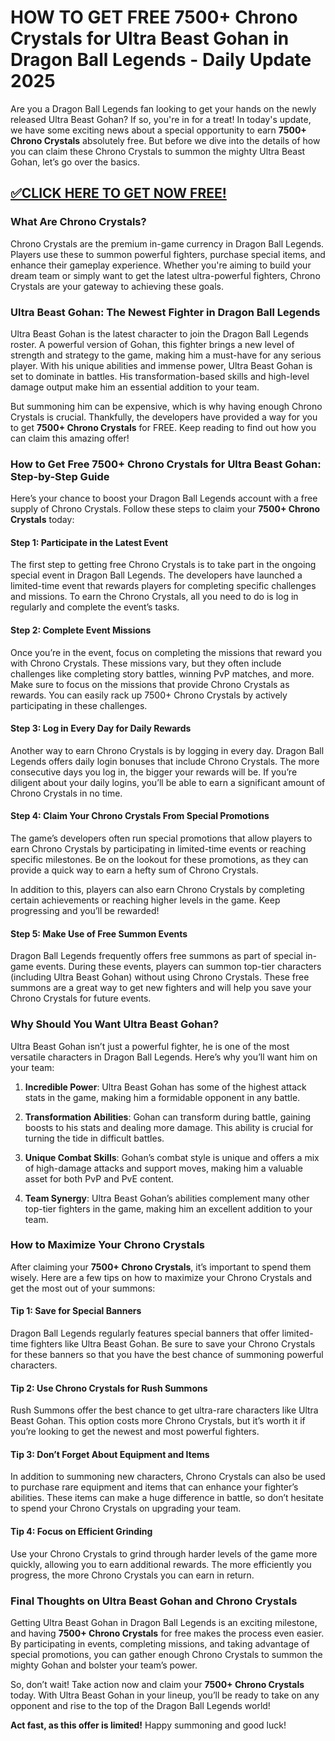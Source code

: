 # **HOW TO GET FREE 7500+ Chrono Crystals for Ultra Beast Gohan in Dragon Ball Legends - Daily Update 2025**

Are you a Dragon Ball Legends fan looking to get your hands on the newly released Ultra Beast Gohan? If so, you're in for a treat! In today's update, we have some exciting news about a special opportunity to earn **7500+ Chrono Crystals** absolutely free. But before we dive into the details of how you can claim these Chrono Crystals to summon the mighty Ultra Beast Gohan, let’s go over the basics.

## [✅CLICK HERE TO GET NOW FREE!](https://besteventtoday.com/Dragon/Ball)

### What Are Chrono Crystals?

Chrono Crystals are the premium in-game currency in Dragon Ball Legends. Players use these to summon powerful fighters, purchase special items, and enhance their gameplay experience. Whether you're aiming to build your dream team or simply want to get the latest ultra-powerful fighters, Chrono Crystals are your gateway to achieving these goals.

### Ultra Beast Gohan: The Newest Fighter in Dragon Ball Legends

Ultra Beast Gohan is the latest character to join the Dragon Ball Legends roster. A powerful version of Gohan, this fighter brings a new level of strength and strategy to the game, making him a must-have for any serious player. With his unique abilities and immense power, Ultra Beast Gohan is set to dominate in battles. His transformation-based skills and high-level damage output make him an essential addition to your team.

But summoning him can be expensive, which is why having enough Chrono Crystals is crucial. Thankfully, the developers have provided a way for you to get **7500+ Chrono Crystals** for FREE. Keep reading to find out how you can claim this amazing offer!

### How to Get Free 7500+ Chrono Crystals for Ultra Beast Gohan: Step-by-Step Guide

Here’s your chance to boost your Dragon Ball Legends account with a free supply of Chrono Crystals. Follow these steps to claim your **7500+ Chrono Crystals** today:

#### Step 1: Participate in the Latest Event

The first step to getting free Chrono Crystals is to take part in the ongoing special event in Dragon Ball Legends. The developers have launched a limited-time event that rewards players for completing specific challenges and missions. To earn the Chrono Crystals, all you need to do is log in regularly and complete the event’s tasks.

#### Step 2: Complete Event Missions

Once you’re in the event, focus on completing the missions that reward you with Chrono Crystals. These missions vary, but they often include challenges like completing story battles, winning PvP matches, and more. Make sure to focus on the missions that provide Chrono Crystals as rewards. You can easily rack up 7500+ Chrono Crystals by actively participating in these challenges.

#### Step 3: Log in Every Day for Daily Rewards

Another way to earn Chrono Crystals is by logging in every day. Dragon Ball Legends offers daily login bonuses that include Chrono Crystals. The more consecutive days you log in, the bigger your rewards will be. If you’re diligent about your daily logins, you’ll be able to earn a significant amount of Chrono Crystals in no time.

#### Step 4: Claim Your Chrono Crystals From Special Promotions

The game’s developers often run special promotions that allow players to earn Chrono Crystals by participating in limited-time events or reaching specific milestones. Be on the lookout for these promotions, as they can provide a quick way to earn a hefty sum of Chrono Crystals.

In addition to this, players can also earn Chrono Crystals by completing certain achievements or reaching higher levels in the game. Keep progressing and you’ll be rewarded!

#### Step 5: Make Use of Free Summon Events

Dragon Ball Legends frequently offers free summons as part of special in-game events. During these events, players can summon top-tier characters (including Ultra Beast Gohan) without using Chrono Crystals. These free summons are a great way to get new fighters and will help you save your Chrono Crystals for future events.

### Why Should You Want Ultra Beast Gohan?

Ultra Beast Gohan isn’t just a powerful fighter, he is one of the most versatile characters in Dragon Ball Legends. Here’s why you’ll want him on your team:

1. **Incredible Power**: Ultra Beast Gohan has some of the highest attack stats in the game, making him a formidable opponent in any battle.

2. **Transformation Abilities**: Gohan can transform during battle, gaining boosts to his stats and dealing more damage. This ability is crucial for turning the tide in difficult battles.

3. **Unique Combat Skills**: Gohan’s combat style is unique and offers a mix of high-damage attacks and support moves, making him a valuable asset for both PvP and PvE content.

4. **Team Synergy**: Ultra Beast Gohan’s abilities complement many other top-tier fighters in the game, making him an excellent addition to your team.

### How to Maximize Your Chrono Crystals

After claiming your **7500+ Chrono Crystals**, it’s important to spend them wisely. Here are a few tips on how to maximize your Chrono Crystals and get the most out of your summons:

#### Tip 1: Save for Special Banners

Dragon Ball Legends regularly features special banners that offer limited-time fighters like Ultra Beast Gohan. Be sure to save your Chrono Crystals for these banners so that you have the best chance of summoning powerful characters.

#### Tip 2: Use Chrono Crystals for Rush Summons

Rush Summons offer the best chance to get ultra-rare characters like Ultra Beast Gohan. This option costs more Chrono Crystals, but it’s worth it if you’re looking to get the newest and most powerful fighters.

#### Tip 3: Don’t Forget About Equipment and Items

In addition to summoning new characters, Chrono Crystals can also be used to purchase rare equipment and items that can enhance your fighter’s abilities. These items can make a huge difference in battle, so don’t hesitate to spend your Chrono Crystals on upgrading your team.

#### Tip 4: Focus on Efficient Grinding

Use your Chrono Crystals to grind through harder levels of the game more quickly, allowing you to earn additional rewards. The more efficiently you progress, the more Chrono Crystals you can earn in return.

### Final Thoughts on Ultra Beast Gohan and Chrono Crystals

Getting Ultra Beast Gohan in Dragon Ball Legends is an exciting milestone, and having **7500+ Chrono Crystals** for free makes the process even easier. By participating in events, completing missions, and taking advantage of special promotions, you can gather enough Chrono Crystals to summon the mighty Gohan and bolster your team’s power.

So, don’t wait! Take action now and claim your **7500+ Chrono Crystals** today. With Ultra Beast Gohan in your lineup, you’ll be ready to take on any opponent and rise to the top of the Dragon Ball Legends world!

**Act fast, as this offer is limited!** Happy summoning and good luck!
